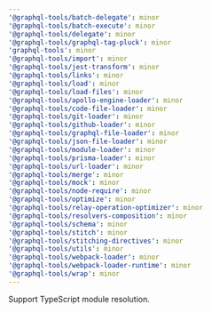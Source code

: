 ```yaml
---
'@graphql-tools/batch-delegate': minor
'@graphql-tools/batch-execute': minor
'@graphql-tools/delegate': minor
'@graphql-tools/graphql-tag-pluck': minor
'graphql-tools': minor
'@graphql-tools/import': minor
'@graphql-tools/jest-transform': minor
'@graphql-tools/links': minor
'@graphql-tools/load': minor
'@graphql-tools/load-files': minor
'@graphql-tools/apollo-engine-loader': minor
'@graphql-tools/code-file-loader': minor
'@graphql-tools/git-loader': minor
'@graphql-tools/github-loader': minor
'@graphql-tools/graphql-file-loader': minor
'@graphql-tools/json-file-loader': minor
'@graphql-tools/module-loader': minor
'@graphql-tools/prisma-loader': minor
'@graphql-tools/url-loader': minor
'@graphql-tools/merge': minor
'@graphql-tools/mock': minor
'@graphql-tools/node-require': minor
'@graphql-tools/optimize': minor
'@graphql-tools/relay-operation-optimizer': minor
'@graphql-tools/resolvers-composition': minor
'@graphql-tools/schema': minor
'@graphql-tools/stitch': minor
'@graphql-tools/stitching-directives': minor
'@graphql-tools/utils': minor
'@graphql-tools/webpack-loader': minor
'@graphql-tools/webpack-loader-runtime': minor
'@graphql-tools/wrap': minor
---
```


Support TypeScript module resolution.
